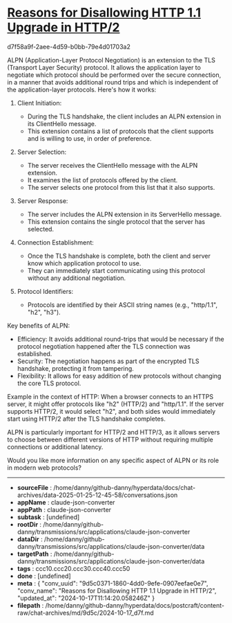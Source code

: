# [Reasons for Disallowing HTTP 1.1 Upgrade in HTTP/2](https://claude.ai/chat/9d5c0371-1860-4dd0-9efe-0907eefae0e7)

d7f58a9f-2aee-4d59-b0bb-79e4d01703a2

 ALPN (Application-Layer Protocol Negotiation) is an extension to the TLS (Transport Layer Security) protocol. It allows the application layer to negotiate which protocol should be performed over the secure connection, in a manner that avoids additional round trips and which is independent of the application-layer protocols. Here's how it works:

1. Client Initiation:
   - During the TLS handshake, the client includes an ALPN extension in its ClientHello message.
   - This extension contains a list of protocols that the client supports and is willing to use, in order of preference.

2. Server Selection:
   - The server receives the ClientHello message with the ALPN extension.
   - It examines the list of protocols offered by the client.
   - The server selects one protocol from this list that it also supports.

3. Server Response:
   - The server includes the ALPN extension in its ServerHello message.
   - This extension contains the single protocol that the server has selected.

4. Connection Establishment:
   - Once the TLS handshake is complete, both the client and server know which application protocol to use.
   - They can immediately start communicating using this protocol without any additional negotiation.

5. Protocol Identifiers:
   - Protocols are identified by their ASCII string names (e.g., "http/1.1", "h2", "h3").

Key benefits of ALPN:
- Efficiency: It avoids additional round-trips that would be necessary if the protocol negotiation happened after the TLS connection was established.
- Security: The negotiation happens as part of the encrypted TLS handshake, protecting it from tampering.
- Flexibility: It allows for easy addition of new protocols without changing the core TLS protocol.

Example in the context of HTTP:
When a browser connects to an HTTPS server, it might offer protocols like "h2" (HTTP/2) and "http/1.1". If the server supports HTTP/2, it would select "h2", and both sides would immediately start using HTTP/2 after the TLS handshake completes.

ALPN is particularly important for HTTP/2 and HTTP/3, as it allows servers to choose between different versions of HTTP without requiring multiple connections or additional latency.

Would you like more information on any specific aspect of ALPN or its role in modern web protocols?

---

* **sourceFile** : /home/danny/github-danny/hyperdata/docs/chat-archives/data-2025-01-25-12-45-58/conversations.json
* **appName** : claude-json-converter
* **appPath** : claude-json-converter
* **subtask** : [undefined]
* **rootDir** : /home/danny/github-danny/transmissions/src/applications/claude-json-converter
* **dataDir** : /home/danny/github-danny/transmissions/src/applications/claude-json-converter/data
* **targetPath** : /home/danny/github-danny/transmissions/src/applications/claude-json-converter/data
* **tags** : ccc10.ccc20.ccc30.ccc40.ccc50
* **done** : [undefined]
* **meta** : {
  "conv_uuid": "9d5c0371-1860-4dd0-9efe-0907eefae0e7",
  "conv_name": "Reasons for Disallowing HTTP 1.1 Upgrade in HTTP/2",
  "updated_at": "2024-10-17T11:14:20.058246Z"
}
* **filepath** : /home/danny/github-danny/hyperdata/docs/postcraft/content-raw/chat-archives/md/9d5c/2024-10-17_d7f.md